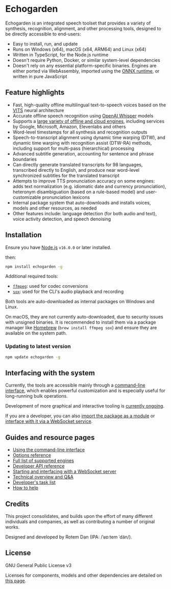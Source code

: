 # Echogarden

Echogarden is an integrated speech toolset that provides a variety of synthesis, recognition, alignment, and other processing tools, designed to be directly accessible to end-users:

* Easy to install, run, and update
* Runs on Windows (x64), macOS (x64, ARM64) and Linux (x64)
* Written in TypeScript, for the Node.js runtime
* Doesn't require Python, Docker, or similar system-level dependencies
* Doesn't rely on any essential platform-specific binaries. Engines are either ported via WebAssembly, imported using the [ONNX runtime](https://onnxruntime.ai/), or written in pure JavaScript

## Feature highlights

* Fast, high-quality offline multilingual text-to-speech voices based on the [VITS](https://github.com/jaywalnut310/vits) neural architecture
* Accurate offline speech recognition using [OpenAI Whisper](https://openai.com/research/whisper) models
* Supports a [large variety of offline and cloud engines](docs/Engines.md), including services by Google, Microsoft, Amazon, Elevenlabs and others
* Word-level timestamps for all synthesis and recognition outputs
* Speech-to-transcript alignment using dynamic time warping (DTW), and dynamic time warping with recognition assist (DTW-RA) methods, including support for multi-pass (hierarchical) processing
* Advanced subtitle generation, accounting for sentence and phrase boundaries
* Can directly generate translated transcripts for 98 languages, transcribed directly to English, and produce near word-level synchronized subtitles for the translated transcript
* Attempts to improve TTS pronunciation accuracy on some engines: adds text normalization (e.g. idiomatic date and currency pronunciation), heteronym disambiguation (based on a rule-based model) and user-customizable pronunciation lexicons
* Internal package system that auto-downloads and installs voices, models and other resources, as needed
* Other features include: language detection (for both audio and text), voice activity detection, and speech denoising

## Installation

Ensure you have [Node.js](https://nodejs.org/) `v16.0.0` or later installed.

then:
```bash
npm install echogarden -g
```

Additional required tools:
* [`ffmpeg`](https://ffmpeg.org/download.html): used for codec conversions
* [`sox`](https://sourceforge.net/projects/sox/): used for the CLI's audio playback and recording

Both tools are auto-downloaded as internal packages on Windows and Linux.

On macOS, they are not currently auto-downloaded, due to security issues with unsigned binaries. It is recommended to install them via a package manager like [Homebrew](https://brew.sh/) (`brew install ffmpeg sox`) and ensure they are available on the system path.

### Updating to latest version

```bash
npm update echogarden -g
```

## Interfacing with the system

Currently, the tools are accessible mainly through a [command-line interface](docs/CLI.md), which enables powerful customization and is especially useful for long-running bulk operations.

Development of more graphical and interactive tooling is [currently ongoing](https://github.com/echogarden-project/echogarden/issues/28).

If you are a developer, you can also [import the package as a module](docs/API.md) or [interface with it via a WebSocket service](docs/Server.md).

## Guides and resource pages

* [Using the command-line interface](docs/CLI.md)
* [Options reference](docs/Options.md)
* [Full list of supported engines](docs/Engines.md)
* [Developer API reference](docs/API.md)
* [Starting and interfacing with a WebSocket server](docs/Server.md)
* [Technical overview and Q&A](docs/Technical.md)
* [Developer's task list](docs/Tasklist.md)
* [How to help](docs/Development.md)

## Credits

This project consolidates, and builds upon the effort of many different individuals and companies, as well as contributing a number of original works.

Designed and developed by Rotem Dan (IPA: /ˈʁɒːtem ˈdän/).

## License

GNU General Public License v3

Licenses for components, models and other dependencies are detailed on [this page](docs/Licenses.md).
